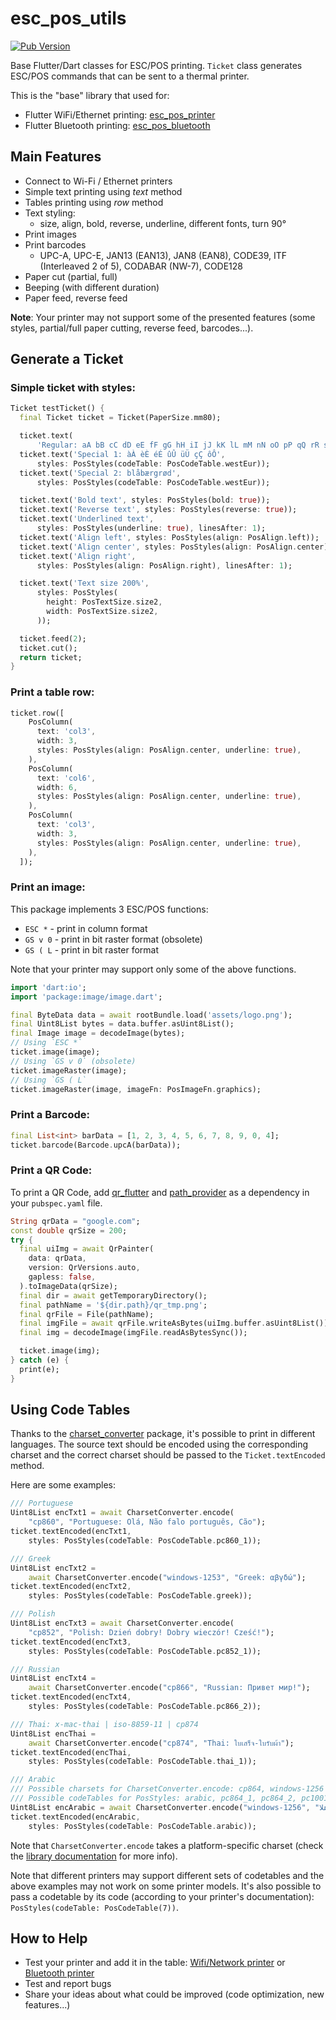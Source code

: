 # esc_pos_utils

[![Pub Version](https://img.shields.io/pub/v/esc_pos_utils)](https://pub.dev/packages/esc_pos_utils)

Base Flutter/Dart classes for ESC/POS printing. `Ticket` class generates ESC/POS commands that can be sent to a thermal printer.

This is the "base" library that used for:
* Flutter WiFi/Ethernet printing: [esc_pos_printer](https://github.com/andrey-ushakov/esc_pos_printer)
* Flutter Bluetooth printing: [esc_pos_bluetooth](https://github.com/andrey-ushakov/esc_pos_bluetooth)


## Main Features
* Connect to Wi-Fi / Ethernet printers
* Simple text printing using *text* method
* Tables printing using *row* method
* Text styling:
  * size, align, bold, reverse, underline, different fonts, turn 90°
* Print images
* Print barcodes
  * UPC-A, UPC-E, JAN13 (EAN13), JAN8 (EAN8), CODE39, ITF (Interleaved 2 of 5), CODABAR (NW-7), CODE128
* Paper cut (partial, full)
* Beeping (with different duration)
* Paper feed, reverse feed

**Note**: Your printer may not support some of the presented features (some styles, partial/full paper cutting, reverse feed, barcodes...).

## Generate a Ticket

### Simple ticket with styles:
```dart
Ticket testTicket() {
  final Ticket ticket = Ticket(PaperSize.mm80);

  ticket.text(
      'Regular: aA bB cC dD eE fF gG hH iI jJ kK lL mM nN oO pP qQ rR sS tT uU vV wW xX yY zZ');
  ticket.text('Special 1: àÀ èÈ éÉ ûÛ üÜ çÇ ôÔ',
      styles: PosStyles(codeTable: PosCodeTable.westEur));
  ticket.text('Special 2: blåbærgrød',
      styles: PosStyles(codeTable: PosCodeTable.westEur));

  ticket.text('Bold text', styles: PosStyles(bold: true));
  ticket.text('Reverse text', styles: PosStyles(reverse: true));
  ticket.text('Underlined text',
      styles: PosStyles(underline: true), linesAfter: 1);
  ticket.text('Align left', styles: PosStyles(align: PosAlign.left));
  ticket.text('Align center', styles: PosStyles(align: PosAlign.center));
  ticket.text('Align right',
      styles: PosStyles(align: PosAlign.right), linesAfter: 1);

  ticket.text('Text size 200%',
      styles: PosStyles(
        height: PosTextSize.size2,
        width: PosTextSize.size2,
      ));

  ticket.feed(2);
  ticket.cut();
  return ticket;
}
```

### Print a table row:

```dart
ticket.row([
    PosColumn(
      text: 'col3',
      width: 3,
      styles: PosStyles(align: PosAlign.center, underline: true),
    ),
    PosColumn(
      text: 'col6',
      width: 6,
      styles: PosStyles(align: PosAlign.center, underline: true),
    ),
    PosColumn(
      text: 'col3',
      width: 3,
      styles: PosStyles(align: PosAlign.center, underline: true),
    ),
  ]);
```

### Print an image:

This package implements 3 ESC/POS functions:
* `ESC *` - print in column format
* `GS v 0` - print in bit raster format (obsolete)
* `GS ( L` - print in bit raster format

Note that your printer may support only some of the above functions.

```dart
import 'dart:io';
import 'package:image/image.dart';

final ByteData data = await rootBundle.load('assets/logo.png');
final Uint8List bytes = data.buffer.asUint8List();
final Image image = decodeImage(bytes);
// Using `ESC *`
ticket.image(image);
// Using `GS v 0` (obsolete)
ticket.imageRaster(image);
// Using `GS ( L`
ticket.imageRaster(image, imageFn: PosImageFn.graphics);
```

### Print a Barcode:

```dart
final List<int> barData = [1, 2, 3, 4, 5, 6, 7, 8, 9, 0, 4];
ticket.barcode(Barcode.upcA(barData));
```

### Print a QR Code:

To print a QR Code, add [qr_flutter](https://pub.dev/packages/qr_flutter) and [path_provider](https://pub.dev/packages/path_provider) as a dependency in your `pubspec.yaml` file.
```dart
String qrData = "google.com";
const double qrSize = 200;
try {
  final uiImg = await QrPainter(
    data: qrData,
    version: QrVersions.auto,
    gapless: false,
  ).toImageData(qrSize);
  final dir = await getTemporaryDirectory();
  final pathName = '${dir.path}/qr_tmp.png';
  final qrFile = File(pathName);
  final imgFile = await qrFile.writeAsBytes(uiImg.buffer.asUint8List());
  final img = decodeImage(imgFile.readAsBytesSync());

  ticket.image(img);
} catch (e) {
  print(e);
}
```

## Using Code Tables
Thanks to the [charset_converter](https://pub.dev/packages/charset_converter) package, it's possible to print in different languages. The source text should be encoded using the corresponding charset and the correct charset should be passed to the `Ticket.textEncoded` method.

Here are some examples:
```dart
/// Portuguese
Uint8List encTxt1 = await CharsetConverter.encode(
    "cp860", "Portuguese: Olá, Não falo português, Cão");
ticket.textEncoded(encTxt1,
    styles: PosStyles(codeTable: PosCodeTable.pc860_1));

/// Greek
Uint8List encTxt2 =
    await CharsetConverter.encode("windows-1253", "Greek: αβγδώ");
ticket.textEncoded(encTxt2,
    styles: PosStyles(codeTable: PosCodeTable.greek));

/// Polish
Uint8List encTxt3 = await CharsetConverter.encode(
    "cp852", "Polish: Dzień dobry! Dobry wieczór! Cześć!");
ticket.textEncoded(encTxt3,
    styles: PosStyles(codeTable: PosCodeTable.pc852_1));

/// Russian
Uint8List encTxt4 =
    await CharsetConverter.encode("cp866", "Russian: Привет мир!");
ticket.textEncoded(encTxt4,
    styles: PosStyles(codeTable: PosCodeTable.pc866_2));

/// Thai: x-mac-thai | iso-8859-11 | cp874
Uint8List encThai =
    await CharsetConverter.encode("cp874", "Thai: ใบเสร็จ-ใบรับผ้า");
ticket.textEncoded(encThai,
    styles: PosStyles(codeTable: PosCodeTable.thai_1));

/// Arabic
/// Possible charsets for CharsetConverter.encode: cp864, windows-1256
/// Possible codeTables for PosStyles: arabic, pc864_1, pc864_2, pc1001_1, pc1001_2, wp1256, pc720
Uint8List encArabic = await CharsetConverter.encode("windows-1256", "اهلا");
ticket.textEncoded(encArabic,
    styles: PosStyles(codeTable: PosCodeTable.arabic));
```

Note that `CharsetConverter.encode` takes a platform-specific charset (check the [library documentation](https://pub.dev/packages/charset_converter) for more info).

Note that different printers may support different sets of codetables and the above examples may not work on some printer models. It's also possible to pass a codetable by its code (according to your printer's documentation): `PosStyles(codeTable: PosCodeTable(7))`.


## How to Help
* Test your printer and add it in the table: [Wifi/Network printer](https://github.com/andrey-ushakov/esc_pos_printer/blob/master/printers.md) or [Bluetooth printer](https://github.com/andrey-ushakov/esc_pos_bluetooth/blob/master/printers.md)
* Test and report bugs
* Share your ideas about what could be improved (code optimization, new features...)